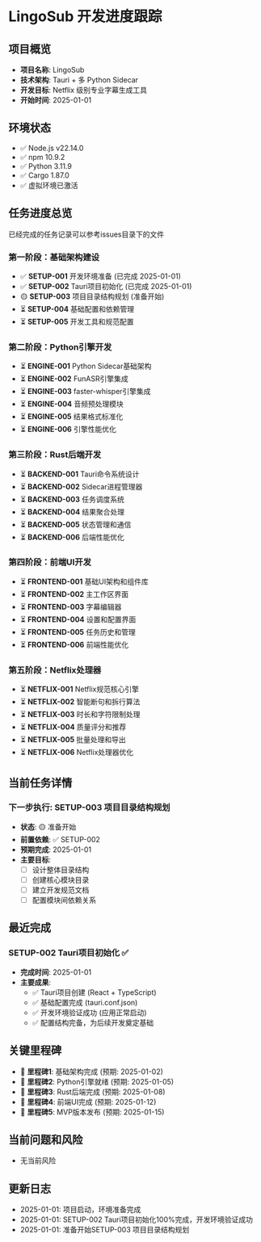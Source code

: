# LingoSub 开发进度跟踪

## 项目概览
- **项目名称**: LingoSub
- **技术架构**: Tauri + 多 Python Sidecar 
- **开发目标**: Netflix 级别专业字幕生成工具
- **开始时间**: 2025-01-01

## 环境状态
- ✅ Node.js v22.14.0
- ✅ npm 10.9.2  
- ✅ Python 3.11.9
- ✅ Cargo 1.87.0
- ✅ 虚拟环境已激活

## 任务进度总览

已经完成的任务记录可以参考issues目录下的文件



### 第一阶段：基础架构建设
- ✅ **SETUP-001** 开发环境准备 (已完成 2025-01-01)
- ✅ **SETUP-002** Tauri项目初始化 (已完成 2025-01-01)  
- 🟡 **SETUP-003** 项目目录结构规划 (准备开始)
- ⏳ **SETUP-004** 基础配置和依赖管理
- ⏳ **SETUP-005** 开发工具和规范配置

### 第二阶段：Python引擎开发
- ⏳ **ENGINE-001** Python Sidecar基础架构
- ⏳ **ENGINE-002** FunASR引擎集成
- ⏳ **ENGINE-003** faster-whisper引擎集成
- ⏳ **ENGINE-004** 音频预处理模块  
- ⏳ **ENGINE-005** 结果格式标准化
- ⏳ **ENGINE-006** 引擎性能优化

### 第三阶段：Rust后端开发
- ⏳ **BACKEND-001** Tauri命令系统设计
- ⏳ **BACKEND-002** Sidecar进程管理器
- ⏳ **BACKEND-003** 任务调度系统
- ⏳ **BACKEND-004** 结果聚合处理
- ⏳ **BACKEND-005** 状态管理和通信
- ⏳ **BACKEND-006** 后端性能优化

### 第四阶段：前端UI开发
- ⏳ **FRONTEND-001** 基础UI架构和组件库
- ⏳ **FRONTEND-002** 主工作区界面
- ⏳ **FRONTEND-003** 字幕编辑器
- ⏳ **FRONTEND-004** 设置和配置界面
- ⏳ **FRONTEND-005** 任务历史和管理
- ⏳ **FRONTEND-006** 前端性能优化

### 第五阶段：Netflix处理器
- ⏳ **NETFLIX-001** Netflix规范核心引擎
- ⏳ **NETFLIX-002** 智能断句和拆行算法
- ⏳ **NETFLIX-003** 时长和字符限制处理
- ⏳ **NETFLIX-004** 质量评分和推荐
- ⏳ **NETFLIX-005** 批量处理和导出
- ⏳ **NETFLIX-006** Netflix处理器优化

## 当前任务详情

### 下一步执行: SETUP-003 项目目录结构规划
- **状态**: 🟡 准备开始
- **前置依赖**: ✅ SETUP-002
- **预期完成**: 2025-01-01
- **主要目标**:
  - [ ] 设计整体目录结构
  - [ ] 创建核心模块目录
  - [ ] 建立开发规范文档
  - [ ] 配置模块间依赖关系

## 最近完成

### SETUP-002 Tauri项目初始化 ✅
- **完成时间**: 2025-01-01
- **主要成果**:
  - ✅ Tauri项目创建 (React + TypeScript)
  - ✅ 基础配置完成 (tauri.conf.json)
  - ✅ 开发环境验证成功 (应用正常启动)
  - ✅ 配置结构完备，为后续开发奠定基础

## 关键里程碑
- 🎯 **里程碑1**: 基础架构完成 (预期: 2025-01-02)
- 🎯 **里程碑2**: Python引擎就绪 (预期: 2025-01-05) 
- 🎯 **里程碑3**: Rust后端完成 (预期: 2025-01-08)
- 🎯 **里程碑4**: 前端UI完成 (预期: 2025-01-12)
- 🎯 **里程碑5**: MVP版本发布 (预期: 2025-01-15)

## 当前问题和风险
- 无当前风险

## 更新日志
- 2025-01-01: 项目启动，环境准备完成
- 2025-01-01: SETUP-002 Tauri项目初始化100%完成，开发环境验证成功
- 2025-01-01: 准备开始SETUP-003 项目目录结构规划 